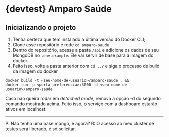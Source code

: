 # {devtest} Amparo Saúde

## Inicializando o projeto

1. Tenha certeza que tem instalado a última versão do Docker CLI;
2. Clone esse repositório e rode `cd amparo-saude`
3. Dentro do repositório, acesse a pasta `/api` e adicione os dados de seu MongoDB no `.env.example`. Ele vai servir de base para a imagem do docker.
4. Feito isso, volte a pasta anterior com `cd ../` e siga o processo de build da imagem do docker

```shell
docker build -t <seu-nome-de-usuario>/amparo-saude . &&
docker run -p <porta-preferencia>:3000 -d <seu-nome-de-usuario>/amparo-saude
```

Caso não queira rodar em *detached mode*, remova a opção -d do segundo comando mostrado acima.
Feito isso, o serviço com a dashboard estarão ativos em localhost:<porta-preferencia>

---

P: Não tenho uma base mongo, e agora?
R: O acesso ao meu cluster de testes será liberado, é só solicitar.